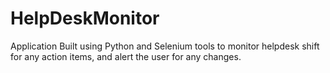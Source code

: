 # HelpDeskMonitor

Application Built using Python and Selenium tools to monitor helpdesk shift for any action items, and alert the user for any changes.